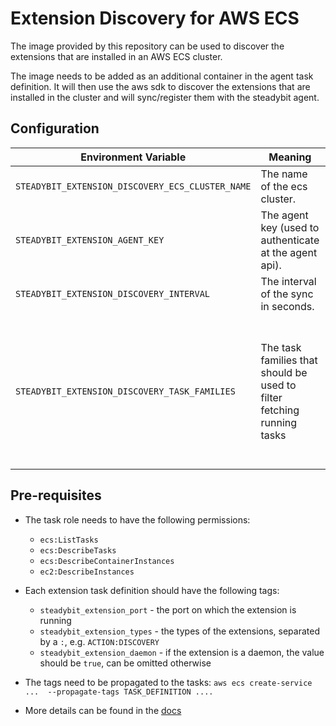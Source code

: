 # Extension Discovery for AWS ECS

The image provided by this repository can be used to discover the extensions that are installed in an AWS ECS cluster.

The image needs to be added as an additional container in the agent task definition. It will then use the aws sdk to
discover the extensions that are installed in the cluster and will sync/register them with the steadybit agent.


## Configuration

| Environment Variable                             | Meaning                                                                | required | default                                                                                                                     |
|--------------------------------------------------|------------------------------------------------------------------------|----------|-----------------------------------------------------------------------------------------------------------------------------|
| `STEADYBIT_EXTENSION_DISCOVERY_ECS_CLUSTER_NAME` | The name of the ecs cluster.                                           | yes      |                                                                                                                             |
| `STEADYBIT_EXTENSION_AGENT_KEY`                  | The agent key (used to authenticate at the agent api).                 | yes      |                                                                                                                             |
| `STEADYBIT_EXTENSION_DISCOVERY_INTERVAL`         | The interval of the sync in seconds.                                   | no       | 30                                                                                                                          |
| `STEADYBIT_EXTENSION_DISCOVERY_TASK_FAMILIES`    | The task families that should be used to filter fetching running tasks | no       | steadybit-extension-host,<br/>steadybit-extension-container,<br/>steadybit-extension-http,<br/>steadybit-extension-aws<br/> |


## Pre-requisites

- The task role needs to have the following permissions:
  - `ecs:ListTasks`
  - `ecs:DescribeTasks`
  - `ecs:DescribeContainerInstances`
  - `ec2:DescribeInstances`
- Each extension task definition should have the following tags:
  - `steadybit_extension_port` - the port on which the extension is running
  - `steadybit_extension_types` - the types of the extensions, separated by a `:`, e.g. `ACTION:DISCOVERY`
  - `steadybit_extension_daemon` - if the extension is a daemon, the value should be `true`, can be omitted otherwise
- The tags need to be propagated to the tasks: `aws ecs create-service ...  --propagate-tags TASK_DEFINITION ....`

- More details can be found in the [docs](https://docs.steadybit.com/install-and-configure/install-agent/aws-ecs-ec2)

